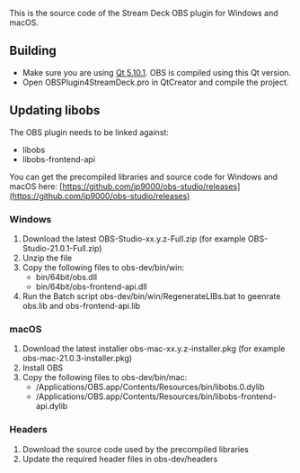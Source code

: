 
This is the source code of the Stream Deck OBS plugin for Windows and macOS.


## Building

- Make sure you are using [Qt 5.10.1](https://www.qt.io). OBS is compiled using this Qt version.
- Open OBSPlugin4StreamDeck.pro in QtCreator and compile the project.


## Updating libobs

The OBS plugin needs to be linked against: 

- libobs
- libobs-frontend-api


You can get the precompiled libraries and source code for Windows and macOS here:
[https://github.com/jp9000/obs-studio/releases](https://github.com/jp9000/obs-studio/releases)


### Windows

1. Download the latest OBS-Studio-xx.y.z-Full.zip (for example OBS-Studio-21.0.1-Full.zip)
2. Unzip the file
3. Copy the following files to obs-dev/bin/win:
	- bin/64bit/obs.dll
	- bin/64bit/obs-frontend-api.dll
4. Run the Batch script obs-dev/bin/win/RegenerateLIBs.bat to geenrate obs.lib and obs-frontend-api.lib


### macOS

1. Download the latest installer obs-mac-xx.y.z-installer.pkg (for example obs-mac-21.0.3-installer.pkg)
2. Install OBS
3. Copy the following files to obs-dev/bin/mac:
	- /Applications/OBS.app/Contents/Resources/bin/libobs.0.dylib
	- /Applications/OBS.app/Contents/Resources/bin/libobs-frontend-api.dylib


### Headers

1. Download the source code used by the precompiled libraries
2. Update the required header files in obs-dev/headers
